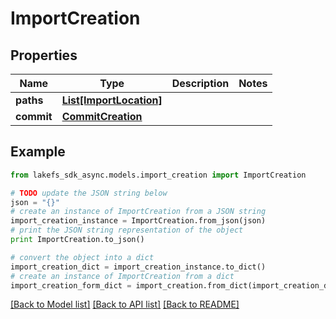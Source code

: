 # ImportCreation


## Properties

Name | Type | Description | Notes
------------ | ------------- | ------------- | -------------
**paths** | [**List[ImportLocation]**](ImportLocation.md) |  | 
**commit** | [**CommitCreation**](CommitCreation.md) |  | 

## Example

```python
from lakefs_sdk_async.models.import_creation import ImportCreation

# TODO update the JSON string below
json = "{}"
# create an instance of ImportCreation from a JSON string
import_creation_instance = ImportCreation.from_json(json)
# print the JSON string representation of the object
print ImportCreation.to_json()

# convert the object into a dict
import_creation_dict = import_creation_instance.to_dict()
# create an instance of ImportCreation from a dict
import_creation_form_dict = import_creation.from_dict(import_creation_dict)
```
[[Back to Model list]](../README.md#documentation-for-models) [[Back to API list]](../README.md#documentation-for-api-endpoints) [[Back to README]](../README.md)



